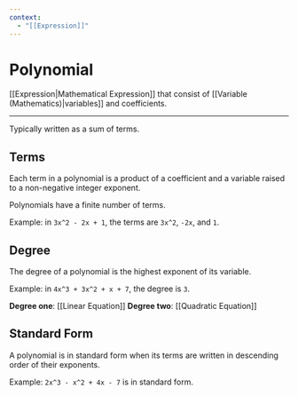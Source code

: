 ```yaml
---
context:
  - "[[Expression]]"
---
```


# Polynomial

[[Expression|Mathematical Expression]] that consist of [[Variable (Mathematics)|variables]] and coefficients.

---

Typically written as a sum of terms.

## Terms

Each term in a polynomial is a product of a coefficient and a variable raised to a non-negative integer exponent.

Polynomials have a finite number of terms.

Example: in `3x^2 - 2x + 1`, the terms are `3x^2`, `-2x`, and `1`.

## Degree

The degree of a polynomial is the highest exponent of its variable.

Example: in `4x^3 + 3x^2 + x + 7`, the degree is `3`.

**Degree one**: [[Linear Equation]]
**Degree two**: [[Quadratic Equation]]

## Standard Form

A polynomial is in standard form when its terms are written in descending order of their exponents.

Example: `2x^3 - x^2 + 4x - 7` is in standard form.
